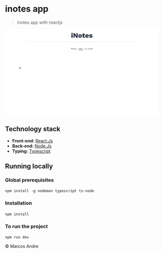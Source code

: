 # inotes app
> inotes app with reactjs

<img src="./public/Project.gif" alt="gif">

## Technology stack

* **Front-end:** [React.Js](https://reactjs.org/)
* **Back-end:** [Node.Js](https://nodejs.org/en/)
* **Typing:** [Typescript](https://www.typescriptlang.org/)

## Running locally

### Global prerequisites 
`npm install -g nodemon typescript ts-node`

### Installation
`npm install`

### To run the project
`npm run dev`


© Marcos Andre